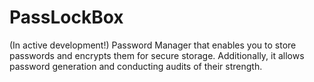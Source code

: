 # PassLockBox
(In active development!) Password Manager that enables you to store passwords and encrypts them for secure storage. Additionally, it allows password generation and conducting audits of their strength.
